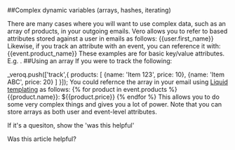 
  
##Complex dynamic variables (arrays, hashes, iterating)
    
There are many cases where you will want to use complex data, such as an array of products, in your outgoing emails.
  Vero allows you to refer to based attributes stored against a user in emails as follows:
  {{user.first_name}}
  Likewise, if you track an attribute with an event, you can reference it with:
  {{event.product_name}}
  These examples are for basic key/value attributes. E.g. .
##Using an array
  If you were to track the following:
 
   _veroq.push(['track',{ products: [ {name: 'Item 123', price: 10},  {name: 'Item ABC', price: 20} ] }]);  You could refernce the array in your email using 
[Liquid templating](https://github.com/Shopify/liquid/wiki/Liquid-for-Designers) as follows:
{% for product in event.products %} {{product.name}}: ${{product.price}} {% endfor %}
This allows you to do some very complex things and gives you a lot of power. 
	  Note that you can store arrays as both user and event-level attributes.
         
        
          
If it's a quesiton, show the 'was this helpful'
            
Was this article helpful? 
                
                
